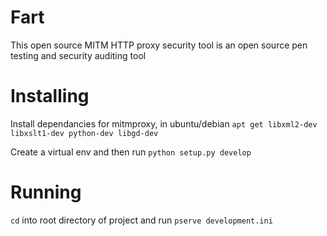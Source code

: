 # Fart
This open source MITM HTTP proxy security tool is an open source pen testing and security auditing tool

# Installing
Install dependancies for mitmproxy, in ubuntu/debian
`apt get libxml2-dev libxslt1-dev python-dev libgd-dev`

Create a virtual env and then run
`python setup.py develop`

# Running
`cd` into root directory of project and run
`pserve development.ini`
